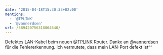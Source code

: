 ```yaml
---
date: '2015-04-18T15:30:33+02:00'
mentions:
  - '@TPLINK'
  - '@vannerdsen'
url: /589420756318064640/
---
```

Defektes LAN-Kabel beim neuen [@TPLINK](https://twitter.com/@TPLINK) Router. Danke an [@vannerdsen](https://twitter.com/@vannerdsen) für die Fehlererkennung. Ich vermutete, dass mein LAN-Port defekt ist^^
